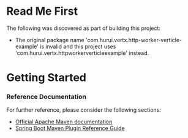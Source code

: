 # Read Me First
The following was discovered as part of building this project:

* The original package name 'com.hurui.vertx.http-worker-verticle-example' is invalid and this project uses 'com.hurui.vertx.httpworkerverticleexample' instead.

# Getting Started

### Reference Documentation
For further reference, please consider the following sections:

* [Official Apache Maven documentation](https://maven.apache.org/guides/index.html)
* [Spring Boot Maven Plugin Reference Guide](https://docs.spring.io/spring-boot/docs/2.2.4.RELEASE/maven-plugin/)

